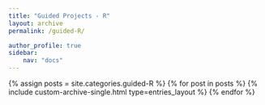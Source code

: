 ```yaml
---
title: "Guided Projects - R"
layout: archive
permalink: /guided-R/

author_profile: true
sidebar:
    nav: "docs"
---
```



{% assign posts = site.categories.guided-R %}
{% for post in posts %}
  {% include custom-archive-single.html type=entries_layout %}
{% endfor %}